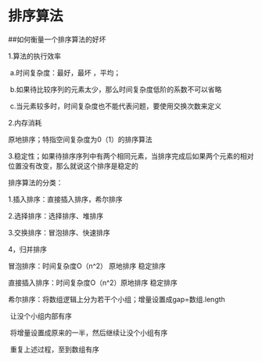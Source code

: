 # 排序算法

##如何衡量一个排序算法的好坏

1.算法的执行效率

​		a.时间复杂度：最好，最坏 ，平均；

​		b.如果待比较序列的元素太少，那么时间复杂度低阶的系数不可以省略

​		c.当元素较多时，时间复杂度也不能代表问题，要使用交换次数来定义

2.内存消耗

原地排序；特指空间复杂度为0（1）的排序算法

3.稳定性；如果待排序序列中有两个相同元素，当排序完成后如果两个元素的相对位置没有改变，那么就说这个排序是稳定的



排序算法的分类：

1.插入排序：直接插入排序，希尔排序

2.选择排序：选择排序、堆排序

3.交换排序：冒泡排序、快速排序

4，归并排序

冒泡排序：时间复杂度O（n^2）  原地排序  稳定排序

直接插入排序：时间复杂度O（n^2）原地排序 稳定排序









希尔排序：将数组逻辑上分为若干个小组；增量设置成gap=数组.length

​		让没个小组内部有序

​		将增量设置成原来的一半，然后继续让没个小组有序

​		重复上述过程，至到数组有序









